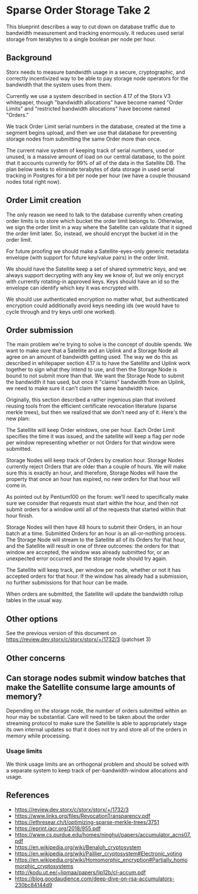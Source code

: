 # Sparse Order Storage Take 2

This blueprint describes a way to cut down on database traffic due to bandwidth
measurement and tracking enormously. It reduces used serial storage from
terabytes to a single boolean per node per hour.

## Background

Storx needs to measure bandwidth usage in a secure, cryptographic, and
correctly incentivized way to be able to pay storage node operators for the
bandwidth that the system uses from them.

Currently we use a system described in section 4.17 of the Storx V3 whitepaper,
though "bandwidth allocations" have become named "Order Limits" and
"restricted bandwidth allocations" have become named "Orders."

We track Order Limit serial numbers in the database, created at the time a
segment begins upload, and then we use that database for preventing storage
nodes from submitting the same Order more than once.

The current naive system of keeping track of serial numbers, used or unused, is
a massive amount of load on our central database, to the point that it accounts
currently for 99% of all of the data in the Satellite DB. The plan below seeks
to eliminate terabytes of data storage in used serial tracking in Postgres for
a bit per node per hour (we have a couple thousand nodes total right now).

## Order Limit creation

The only reason we need to talk to the database currently when creating order
limits is to store which bucket the order limit belongs to. Otherwise, we sign
the order limit in a way where the Satellite can validate that it signed the
order limit later. So, instead, we should encrypt the bucket id in the order
limit.

For future proofing we should make a Satellite-eyes-only generic metadata
envelope (with support for future key/value pairs) in the order limit.

We should have the Satellite keep a set of shared symmetric keys, and we always
support decrypting with any key we know of, but we only encrypt with currently
rotating-in approved keys. Keys should have an id so the envelope can identify
which key it was encrypted with.

We should use authenticated encryption no matter what, but authenticated
encryption could additionally avoid keys needing ids (we would have to cycle
through and try keys until one worked).

## Order submission

The main problem we're trying to solve is the concept of double spends. We want
to make sure that a Satellite and an Uplink and a Storage Node all agree on
an amount of bandwidth getting used. The way we do this as described in whitepaper
section 4.17 is to have the Satellite and Uplink work together to sign what they
intend to use, and then the Storage Node is bound to not submit more than that.
We want the Storage Node to submit the bandwidth it has used, but once it "claims"
bandwidth from an Uplink, we need to make sure it can't claim the same bandwidth
twice.

Originally, this section described a rather ingenious plan that involved reusing
tools from the efficient certificate revocation literature (sparse merkle trees),
but then we realized that we don't need any of it. Here's the new plan:

The Satellite will keep Order windows, one per hour. Each Order Limit specifies
the time it was issued, and the satellite will keep a flag per node per window
representing whether or not Orders for that window were submitted.

Storage Nodes will keep track of Orders by creation hour. Storage Nodes
currently reject Orders that are older than a couple of hours. We will make sure
this is exactly an hour, and therefore, Storage Nodes will have the property
that once an hour has expired, no new orders for that hour will come in.

As pointed out by Pentium100 on the forum: we’ll need to specifically make sure
we consider that requests must start within the hour, and then not submit orders
for a window until all of the requests that started within that hour finish.

Storage Nodes will then have 48 hours to submit their Orders, in an hour batch
at a time. Submitted Orders for an hour is an all-or-nothing process. The
Storage Node will stream to the Satellite all of its Orders for that hour, and
the Satellite will result in one of three outcomes: the orders for that
window are accepted, the window was already submitted for, or an unexpected
error occurred and the storage node should try again.

The Satellite will keep track, per window per node, whether or not it has
accepted orders for that hour. If the window has already had a submission, no
further submissions for that hour can be made.

When orders are submitted, the Satellite will update the bandwidth rollup
tables in the usual way.

## Other options

See the previous version of this document on
https://review.dev.storx/c/storx/storx/+/1732/3 (patchset 3)

## Other concerns

## Can storage nodes submit window batches that make the Satellite consume large amounts of memory?

Depending on the storage node, the number of orders submitted within an hour
may be substantial. Care will need to be taken about the order streaming protocol
to make sure the Satellite is able to appropriately stage its own internal updates
so that it does not try and store all of the orders in memory while processing.

### Usage limits

We think usage limits are an orthogonal problem and should be solved with a
separate system to keep track of per-bandwidth-window allocations and usage.

## References

 * https://review.dev.storx/c/storx/storx/+/1732/3
 * https://www.links.org/files/RevocationTransparency.pdf
 * https://ethresear.ch/t/optimizing-sparse-merkle-trees/3751
 * https://eprint.iacr.org/2018/955.pdf
 * https://www.cs.purdue.edu/homes/ninghui/papers/accumulator_acns07.pdf
 * https://en.wikipedia.org/wiki/Benaloh_cryptosystem
 * https://en.wikipedia.org/wiki/Paillier_cryptosystem#Electronic_voting
 * https://en.wikipedia.org/wiki/Homomorphic_encryption#Partially_homomorphic_cryptosystems
 * http://kodu.ut.ee/~lipmaa/papers/lip12b/cl-accum.pdf
 * https://blog.goodaudience.com/deep-dive-on-rsa-accumulators-230bc84144d9
